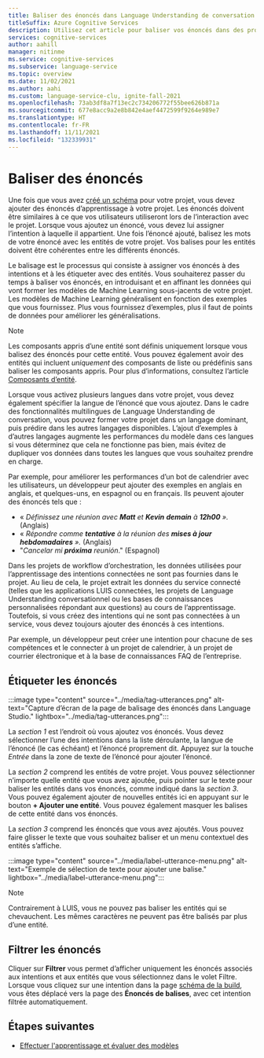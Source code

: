 ```yaml
---
title: Baliser des énoncés dans Language Understanding de conversation
titleSuffix: Azure Cognitive Services
description: Utilisez cet article pour baliser vos énoncés dans des projets de Language Understanding de conversation
services: cognitive-services
author: aahill
manager: nitinme
ms.service: cognitive-services
ms.subservice: language-service
ms.topic: overview
ms.date: 11/02/2021
ms.author: aahi
ms.custom: language-service-clu, ignite-fall-2021
ms.openlocfilehash: 73ab3df8a7f13ec2c734206772f55bee626b871a
ms.sourcegitcommit: 677e8acc9a2e8b842e4aef4472599f9264e989e7
ms.translationtype: HT
ms.contentlocale: fr-FR
ms.lasthandoff: 11/11/2021
ms.locfileid: "132339931"
---
```

# <a name="how-to-tag-utterances"></a>Baliser des énoncés

Une fois que vous avez [créé un schéma](build-schema.md) pour votre projet, vous devez ajouter des énoncés d’apprentissage à votre projet. Les énoncés doivent être similaires à ce que vos utilisateurs utiliseront lors de l’interaction avec le projet. Lorsque vous ajoutez un énoncé, vous devez lui assigner l’intention à laquelle il appartient. Une fois l’énoncé ajouté, balisez les mots de votre énoncé avec les entités de votre projet. Vos balises pour les entités doivent être cohérentes entre les différents énoncés.

Le balisage est le processus qui consiste à assigner vos énoncés à des intentions et à les étiqueter avec des entités. Vous souhaiterez passer du temps à baliser vos énoncés, en introduisant et en affinant les données qui vont former les modèles de Machine Learning sous-jacents de votre projet. Les modèles de Machine Learning généralisent en fonction des exemples que vous fournissez. Plus vous fournissez d’exemples, plus il faut de points de données pour améliorer les généralisations.

> [!NOTE]
>  Les composants appris d’une entité sont définis uniquement lorsque vous balisez des énoncés pour cette entité. Vous pouvez également avoir des entités qui incluent _uniquement_ des composants de liste ou prédéfinis sans baliser les composants appris. Pour plus d’informations, consultez l’article [Composants d’entité](../concepts/entity-components.md).

Lorsque vous activez plusieurs langues dans votre projet, vous devez également spécifier la langue de l’énoncé que vous ajoutez. Dans le cadre des fonctionnalités multilingues de Language Understanding de conversation, vous pouvez former votre projet dans un langage dominant, puis prédire dans les autres langages disponibles. L’ajout d’exemples à d’autres langages augmente les performances du modèle dans ces langues si vous déterminez que cela ne fonctionne pas bien, mais évitez de dupliquer vos données dans toutes les langues que vous souhaitez prendre en charge. 

Par exemple, pour améliorer les performances d’un bot de calendrier avec les utilisateurs, un développeur peut ajouter des exemples en anglais en anglais, et quelques-uns, en espagnol ou en français. Ils peuvent ajouter des énoncés tels que :

* « _Définissez une réunion avec **Matt** et **Kevin** **demain** à **12h00** »._ (Anglais)
* « _Répondre comme **tentative** à la réunion des **mises à jour hebdomadaires** »._ (Anglais)
* "_Cancelar mi **próxima** reunión_." (Espagnol)

Dans les projets de workflow d’orchestration, les données utilisées pour l’apprentissage des intentions connectées ne sont pas fournies dans le projet. Au lieu de cela, le projet extrait les données du service connecté (telles que les applications LUIS connectées, les projets de Language Understanding conversationnel ou les bases de connaissances personnalisées répondant aux questions) au cours de l’apprentissage. Toutefois, si vous créez des intentions qui ne sont pas connectées à un service, vous devez toujours ajouter des énoncés à ces intentions.

Par exemple, un développeur peut créer une intention pour chacune de ses compétences et le connecter à un projet de calendrier, à un projet de courrier électronique et à la base de connaissances FAQ de l’entreprise. 

## <a name="tag-utterances"></a>Étiqueter les énoncés

:::image type="content" source="../media/tag-utterances.png" alt-text="Capture d’écran de la page de balisage des énoncés dans Language Studio." lightbox="../media/tag-utterances.png":::

La *section 1* est l’endroit où vous ajoutez vos énoncés. Vous devez sélectionner l’une des intentions dans la liste déroulante, la langue de l’énoncé (le cas échéant) et l’énoncé proprement dit. Appuyez sur la touche *Entrée* dans la zone de texte de l’énoncé pour ajouter l’énoncé.

La *section 2* comprend les entités de votre projet. Vous pouvez sélectionner n’importe quelle entité que vous avez ajoutée, puis pointer sur le texte pour baliser les entités dans vos énoncés, comme indiqué dans la *section 3*. Vous pouvez également ajouter de nouvelles entités ici en appuyant sur le bouton **+ Ajouter une entité**. Vous pouvez également masquer les balises de cette entité dans vos énoncés. 

La *section 3* comprend les énoncés que vous avez ajoutés. Vous pouvez faire glisser le texte que vous souhaitez baliser et un menu contextuel des entités s’affiche.

:::image type="content" source="../media/label-utterance-menu.png" alt-text="Exemple de sélection de texte pour ajouter une balise." lightbox="../media/label-utterance-menu.png":::

> [!NOTE]
> Contrairement à LUIS, vous ne pouvez pas baliser les entités qui se chevauchent. Les mêmes caractères ne peuvent pas être balisés par plus d’une entité.

## <a name="filter-utterances"></a>Filtrer les énoncés

Cliquer sur **Filtrer** vous permet d’afficher uniquement les énoncés associés aux intentions et aux entités que vous sélectionnez dans le volet Filtre.
Lorsque vous cliquez sur une intention dans la page [schéma de la build](./build-schema.md), vous êtes déplacé vers la page des **Énoncés de balises**, avec cet intention filtrée automatiquement. 

## <a name="next-steps"></a>Étapes suivantes
* [Effectuer l'apprentissage et évaluer des modèles](./train-model.md)
